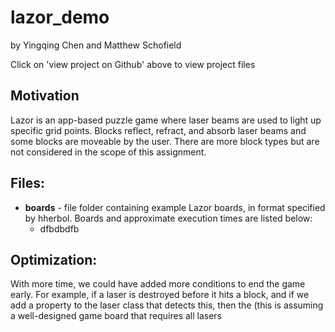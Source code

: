 # lazor_demo

by Yingqing Chen and Matthew Schofield

Click on 'view project on Github' above to view project files

## Motivation

Lazor is an app-based puzzle game where laser beams are used to light up specific grid points.  Blocks reflect, refract, and absorb laser beams and some blocks are moveable by the user.  There are more block types but are not considered in the scope of this assignment.

## Files: 

* **boards** - file folder containing example Lazor boards, in format specified by hherbol.  Boards and approximate execution times are listed below:
	* dfbdbdfb


## Optimization:

With more time, we could have added more conditions to end the game early.  For example, if a laser is destroyed before it hits a block, and if we add a property to the laser class that detects this, then the   (this is assuming a well-designed game board that requires all lasers 